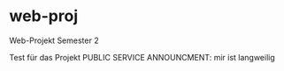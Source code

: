 # web-proj
Web-Projekt Semester 2

Test für das Projekt
PUBLIC SERVICE ANNOUNCMENT:
mir ist langweilig
